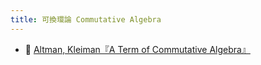 ```yaml
---
title: 可換環論 Commutative Algebra
---
```


* 📘 [Altman, Kleiman『A Term of Commutative Algebra』](https://www.mi.fu-berlin.de/en/math/groups/arithmetic_geometry/teaching/exercises/Altman_-Kleiman---A-term-of-commutative-algebra-_2017_.pdf)